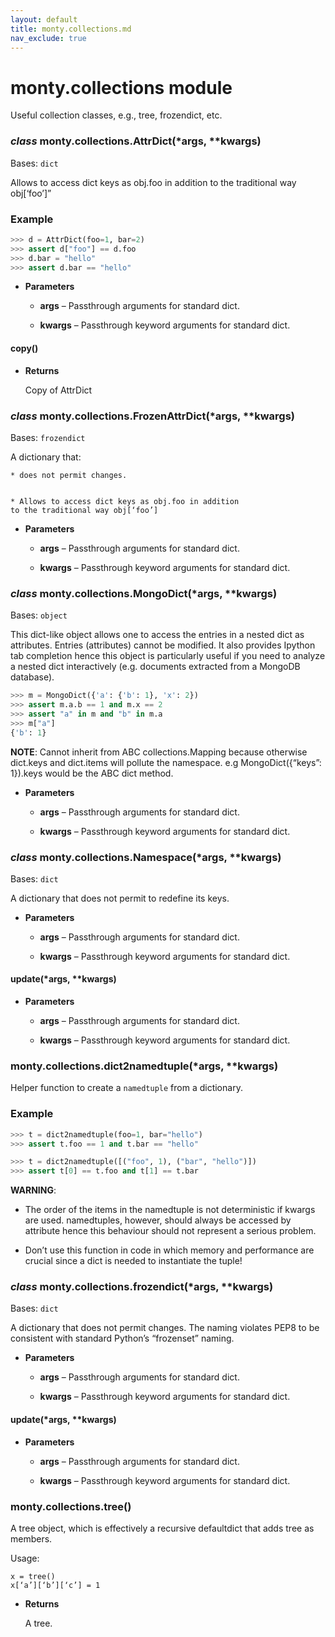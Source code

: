 ```yaml
---
layout: default
title: monty.collections.md
nav_exclude: true
---
```


# monty.collections module

Useful collection classes, e.g., tree, frozendict, etc.


### _class_ monty.collections.AttrDict(\*args, \*\*kwargs)
Bases: `dict`

Allows to access dict keys as obj.foo in addition
to the traditional way obj[‘foo’]”

### Example

```python
>>> d = AttrDict(foo=1, bar=2)
>>> assert d["foo"] == d.foo
>>> d.bar = "hello"
>>> assert d.bar == "hello"
```


* **Parameters**


    * **args** – Passthrough arguments for standard dict.


    * **kwargs** – Passthrough keyword arguments for standard dict.



#### copy()

* **Returns**

    Copy of AttrDict



### _class_ monty.collections.FrozenAttrDict(\*args, \*\*kwargs)
Bases: `frozendict`

A dictionary that:


    * does not permit changes.


    * Allows to access dict keys as obj.foo in addition
    to the traditional way obj[‘foo’]


* **Parameters**


    * **args** – Passthrough arguments for standard dict.


    * **kwargs** – Passthrough keyword arguments for standard dict.



### _class_ monty.collections.MongoDict(\*args, \*\*kwargs)
Bases: `object`

This dict-like object allows one to access the entries in a nested dict as
attributes.
Entries (attributes) cannot be modified. It also provides Ipython tab
completion hence this object is particularly useful if you need to analyze
a nested dict interactively (e.g. documents extracted from a MongoDB
database).

```python
>>> m = MongoDict({'a': {'b': 1}, 'x': 2})
>>> assert m.a.b == 1 and m.x == 2
>>> assert "a" in m and "b" in m.a
>>> m["a"]
{'b': 1}
```

**NOTE**: Cannot inherit from ABC collections.Mapping because otherwise
dict.keys and dict.items will pollute the namespace.
e.g MongoDict({“keys”: 1}).keys would be the ABC dict method.


* **Parameters**


    * **args** – Passthrough arguments for standard dict.


    * **kwargs** – Passthrough keyword arguments for standard dict.



### _class_ monty.collections.Namespace(\*args, \*\*kwargs)
Bases: `dict`

A dictionary that does not permit to redefine its keys.


* **Parameters**


    * **args** – Passthrough arguments for standard dict.


    * **kwargs** – Passthrough keyword arguments for standard dict.



#### update(\*args, \*\*kwargs)

* **Parameters**


    * **args** – Passthrough arguments for standard dict.


    * **kwargs** – Passthrough keyword arguments for standard dict.



### monty.collections.dict2namedtuple(\*args, \*\*kwargs)
Helper function to create a `namedtuple` from a dictionary.

### Example

```python
>>> t = dict2namedtuple(foo=1, bar="hello")
>>> assert t.foo == 1 and t.bar == "hello"
```

```python
>>> t = dict2namedtuple([("foo", 1), ("bar", "hello")])
>>> assert t[0] == t.foo and t[1] == t.bar
```

**WARNING**:
* The order of the items in the namedtuple is not deterministic if
kwargs are used.
namedtuples, however, should always be accessed by attribute hence
this behaviour should not represent a serious problem.


* Don’t use this function in code in which memory and performance are
crucial since a dict is needed to instantiate the tuple!


### _class_ monty.collections.frozendict(\*args, \*\*kwargs)
Bases: `dict`

A dictionary that does not permit changes. The naming
violates PEP8 to be consistent with standard Python’s “frozenset” naming.


* **Parameters**


    * **args** – Passthrough arguments for standard dict.


    * **kwargs** – Passthrough keyword arguments for standard dict.



#### update(\*args, \*\*kwargs)

* **Parameters**


    * **args** – Passthrough arguments for standard dict.


    * **kwargs** – Passthrough keyword arguments for standard dict.



### monty.collections.tree()
A tree object, which is effectively a recursive defaultdict that
adds tree as members.

Usage:

    x = tree()
    x[‘a’][‘b’][‘c’] = 1


* **Returns**

    A tree.
